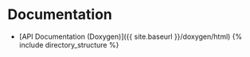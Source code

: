 ---
---

# Documentation

- [API Documentation (Doxygen)]({{ site.baseurl }}/doxygen/html)
{% include directory_structure %}
